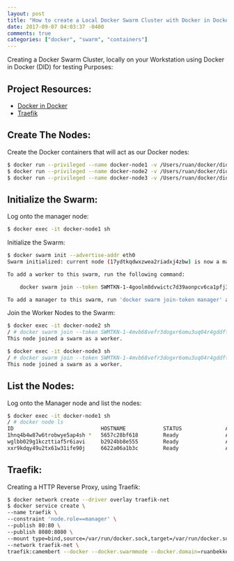 ```yaml
---
layout: post
title: "How to create a Local Docker Swarm Cluster with Docker in Docker on your Workstation"
date: 2017-09-07 04:03:37 -0400
comments: true
categories: ["docker", "swarm", "containers"] 
---
```


Creating a Docker Swarm Cluster, locally on your Workstation using Docker in Docker (DID) for testing Purposes:

## Project Resources:

- [Docker in Docker](https://hub.docker.com/_/docker/)
- [Traefik](https://docs.traefik.io/)

## Create The Nodes:

Create the Docker containers that will act as our Docker nodes:

```bash
$ docker run --privileged --name docker-node1 -v /Users/ruan/docker/did/vols/node1:/var/lib/docker -d docker:dind --storage-driver=vfs
$ docker run --privileged --name docker-node2 -v /Users/ruan/docker/did/vols/node2:/var/lib/docker -d docker:dind --storage-driver=vfs
$ docker run --privileged --name docker-node3 -v /Users/ruan/docker/did/vols/node3:/var/lib/docker -d docker:dind --storage-driver=vfs
```

## Initialize the Swarm:

Log onto the manager node:

```bash
$ docker exec -it docker-node1 sh
```

Initialize the Swarm:

```bash
$ docker swarm init --advertise-addr eth0
Swarm initialized: current node (17ydtkqdwxzwea2riadxj4zbw) is now a manager.

To add a worker to this swarm, run the following command:

    docker swarm join --token SWMTKN-1-4goolm8dvwictc7d39aonpcv6ca1pfj31q7irjga17o2srzf6f-b4k3hln6ogvjgmnbs1qxnjvj9 172.17.0.2:2377

To add a manager to this swarm, run 'docker swarm join-token manager' and follow the instructions.
```

Join the Worker Nodes to the Swarm:

```bash
$ docker exec -it docker-node2 sh
/ # docker swarm join --token SWMTKN-1-4mvb68vefr3dogxr6omu3uq04r4gddftdbmfomxo9pefks9siu-3t7ua7k2xigl9rwgp4dwzcxm0 172.17.0.2:2377
This node joined a swarm as a worker.
```

```bash
$ docker exec -it docker-node3 sh
/ # docker swarm join --token SWMTKN-1-4mvb68vefr3dogxr6omu3uq04r4gddftdbmfomxo9pefks9siu-3t7ua7k2xigl9rwgp4dwzcxm0 172.17.0.2:2377
This node joined a swarm as a worker.
```

## List the Nodes:

Log onto the Manager node and list the nodes:

```bash
$ docker exec -it docker-node1 sh
/ # docker node ls
ID                            HOSTNAME            STATUS              AVAILABILITY        MANAGER STATUS
1hnq4b4w87w6trobwye5ap4sh *   5657c28bf618        Ready               Active              Leader
wglbb029g1kczttiaf5r6iavi     b2924bb8e555        Ready               Active
xxr9kdqy49u2tx61w31ife90j     6622a06a1b3c        Ready               Active
```

## Traefik:

Creating a HTTP Reverse Proxy, using Traefik:

```bash
$ docker network create --driver overlay traefik-net
$ docker service create \
--name traefik \
--constraint 'node.role==manager' \
--publish 80:80 \
--publish 8080:8080 \
--mount type=bind,source=/var/run/docker.sock,target=/var/run/docker.sock \
--network traefik-net \
traefik:camembert --docker --docker.swarmmode --docker.domain=ruanbekker.internal --docker.watch --logLevel=DEBUG --web
```
